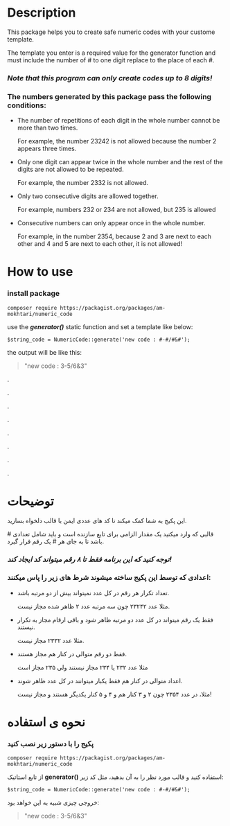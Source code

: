 # Description
This package helps you to create safe numeric codes with your custome template.

The template you enter is a required value for the generator function and must include the number of # to one digit replace to the place of each #.

### _Note that this program can only create codes up to 8 digits!_

### The numbers generated by this package pass the following conditions:

- The number of repetitions of each digit in the whole number cannot be more than two times.

  For example, the number 23242 is not allowed because the number 2 appears three times.

- Only one digit can appear twice in the whole number and the rest of the digits are not allowed to be repeated.

  For example, the number 2332 is not allowed.

- Only two consecutive digits are allowed together.

  For example, numbers 232 or 234 are not allowed, but 235 is allowed

- Consecutive numbers can only appear once in the whole number.

  For example, in the number 2354, because 2 and 3 are next to each other and 4 and 5 are next to each other, it is not allowed!

# How to use
### install package
```
composer require https://packagist.org/packages/am-mokhtari/numeric_code
```

use the ***generator()*** static function and set a template like below:
```
$string_code = NumericCode::generate('new code : #-#/#&#');
```
the output will be like this:
> "new code : 3-5/6&3"

.

.

.

.

.

.

.

.



# توضیحات
این پکیج به شما کمک میکند تا کد های عددی ایمن با قالب دلخواه بسازید.

قالبی که وارد میکنید یک مقدار الزامی برای تابع سازنده است و باید شامل تعدادی # باشد تا به جای هر # یک رقم قرار گیرد.

### *توجه کنید که این برنامه فقط تا ۸ رقم میتواند کد ایجاد کند!*

### اعدادی که توسط این پکیج ساخته میشوند شرط های زیر را پاس میکنند:
- تعداد تکرار هر رقم در کل عدد نمیتواند بیش از دو مرتبه باشد.
  
  مثلا عدد ۲۳۲۴۲ چون سه مرتبه عدد ۲ ظاهر شده مجاز نیست.

- فقط یک رقم میتواند در کل عدد دو مرتبه ظاهر شود و باقی ارقام مجاز به تکرار نیستند.

  مثلا عدد ۲۳۳۲ مجاز نیست.

- فقط دو رقم متوالی در کنار هم مجاز هستند.

  مثلا عدد ۲۳۲ یا ۲۳۴ مجاز نیستند ولی ۲۳۵ مجاز است

- اعداد متوالی در کنار هم فقط یکبار میتوانند در کل عدد ظاهر شوند.
  
  مثلا، در عدد ۲۳۵۴ چون ۲ و ۳ کنار هم و ۴ و ۵ کنار یکدیگر هستند و مجاز نیست!

# نحوه ی استفاده
### پکیج را با دستور زیر نصب کنید
```
composer require https://packagist.org/packages/am-mokhtari/numeric_code
```

از تابع استاتیک **generator()** استفاده کنید و قالب مورد نظر را به آن بدهید، مثل کد زیر:
```
$string_code = NumericCode::generate('new code : #-#/#&#');
```
خروجی چیزی شبیه به این خواهد بود:
> "new code : 3-5/6&3"
